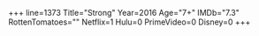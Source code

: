 +++
line=1373
Title="Strong"
Year=2016
Age="7+"
IMDb="7.3"
RottenTomatoes=""
Netflix=1
Hulu=0
PrimeVideo=0
Disney=0
+++

